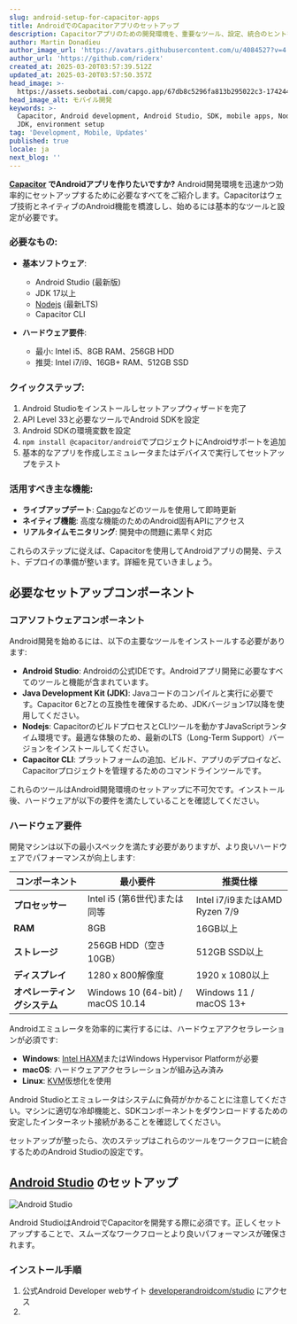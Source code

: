 ```yaml
---
slug: android-setup-for-capacitor-apps
title: AndroidでのCapacitorアプリのセットアップ
description: Capacitorアプリのための開発環境を、重要なツール、設定、統合のヒントを使用して効率的なアプリ開発ができるように構築しましょう。
author: Martin Donadieu
author_image_url: 'https://avatars.githubusercontent.com/u/4084527?v=4'
author_url: 'https://github.com/riderx'
created_at: 2025-03-20T03:57:39.512Z
updated_at: 2025-03-20T03:57:50.357Z
head_image: >-
  https://assets.seobotai.com/capgo.app/67db8c5296fa813b295022c3-1742443070357.jpg
head_image_alt: モバイル開発
keywords: >-
  Capacitor, Android development, Android Studio, SDK, mobile apps, Node.js,
  JDK, environment setup
tag: 'Development, Mobile, Updates'
published: true
locale: ja
next_blog: ''
---
```


**[Capacitor](https://capacitorjs.com/) でAndroidアプリを作りたいですか?** Android開発環境を迅速かつ効率的にセットアップするために必要なすべてをご紹介します。Capacitorはウェブ技術とネイティブのAndroid機能を橋渡しし、始めるには基本的なツールと設定が必要です。

### 必要なもの:

-   **基本ソフトウェア**:
    
    -   Android Studio (最新版)
    -   JDK 17以上
    -   [Nodejs](https://nodejsorg/en) (最新LTS)
    -   Capacitor CLI
-   **ハードウェア要件**:
    
    -   最小: Intel i5、8GB RAM、256GB HDD
    -   推奨: Intel i7/i9、16GB+ RAM、512GB SSD

### クイックステップ:

1. Android Studioをインストールしセットアップウィザードを完了
2. API Level 33と必要なツールでAndroid SDKを設定
3. Android SDKの環境変数を設定
4. `npm install @capacitor/android`でプロジェクトにAndroidサポートを追加
5. 基本的なアプリを作成しエミュレータまたはデバイスで実行してセットアップをテスト

### 活用すべき主な機能:

-   **ライブアップデート**: [Capgo](https://capgo.app/)などのツールを使用して即時更新
-   **ネイティブ機能**: 高度な機能のためのAndroid固有APIにアクセス
-   **リアルタイムモニタリング**: 開発中の問題に素早く対応

これらのステップに従えば、Capacitorを使用してAndroidアプリの開発、テスト、デプロイの準備が整います。詳細を見ていきましょう。

## 必要なセットアップコンポーネント

### コアソフトウェアコンポーネント

Android開発を始めるには、以下の主要なツールをインストールする必要があります:

-   **Android Studio**: Androidの公式IDEです。Androidアプリ開発に必要なすべてのツールと機能が含まれています。
-   **Java Development Kit (JDK)**: Javaコードのコンパイルと実行に必要です。Capacitor 6と7との互換性を確保するため、JDKバージョン17以降を使用してください。
-   **Nodejs**: CapacitorのビルドプロセスとCLIツールを動かすJavaScriptランタイム環境です。最適な体験のため、最新のLTS（Long-Term Support）バージョンをインストールしてください。
-   **Capacitor CLI**: プラットフォームの追加、ビルド、アプリのデプロイなど、Capacitorプロジェクトを管理するためのコマンドラインツールです。

これらのツールはAndroid開発環境のセットアップに不可欠です。インストール後、ハードウェアが以下の要件を満たしていることを確認してください。

### ハードウェア要件

開発マシンは以下の最小スペックを満たす必要がありますが、より良いハードウェアでパフォーマンスが向上します:

| コンポーネント | 最小要件 | 推奨仕様 |
| --- | --- | --- |
| **プロセッサー** | Intel i5 (第6世代)または同等 | Intel i7/i9またはAMD Ryzen 7/9 |
| **RAM** | 8GB | 16GB以上 |
| **ストレージ** | 256GB HDD（空き10GB） | 512GB SSD以上 |
| **ディスプレイ** | 1280 x 800解像度 | 1920 x 1080以上 |
| **オペレーティングシステム** | Windows 10 (64-bit) / macOS 10.14 | Windows 11 / macOS 13+ |

Androidエミュレータを効率的に実行するには、ハードウェアアクセラレーションが必須です:

-   **Windows**: [Intel HAXM](https://githubcom/intel/haxm)またはWindows Hypervisor Platformが必要
-   **macOS**: ハードウェアアクセラレーションが組み込み済み
-   **Linux**: [KVM](https://enwikipediaorg/wiki/Kernel-based_Virtual_Machine)仮想化を使用

Android Studioとエミュレータはシステムに負荷がかかることに注意してください。マシンに適切な冷却機能と、SDKコンポーネントをダウンロードするための安定したインターネット接続があることを確認してください。

セットアップが整ったら、次のステップはこれらのツールをワークフローに統合するためのAndroid Studioの設定です。

## [Android Studio](https://developerandroidcom/studio) のセットアップ

![Android Studio](https://mars-images.imgix.net/seobot/screenshots/developerandroidcom-4d08ca5be8f73216eb56e77cdafac129-2025-03-20.jpg?auto=compress)

Android StudioはAndroidでCapacitorを開発する際に必須です。正しくセットアップすることで、スムーズなワークフローとより良いパフォーマンスが確保されます。

### インストール手順

1. 公式Android Developer webサイト [developerandroidcom/studio](https://developerandroidcom/studio) にアクセス
2.
